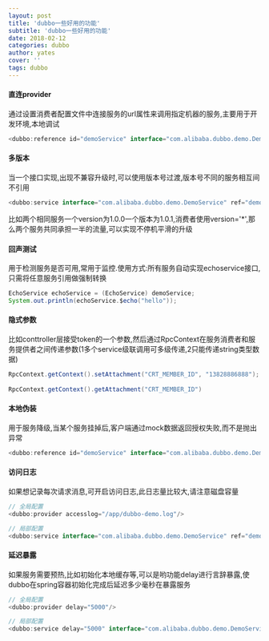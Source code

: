 ```yaml
---
layout: post
title: 'dubbo一些好用的功能'
subtitle: 'dubbo一些好用的功能'
date: 2018-02-12
categories: dubbo
author: yates
cover: ''
tags: dubbo
---
```

 
#### 直连provider
通过设置消费者配置文件中连接服务的url属性来调用指定机器的服务,主要用于开发环境,本地调试
```java
<dubbo:reference id="demoService" interface="com.alibaba.dubbo.demo.DemoService" version="1.0.0"  url="dubbo://172.18.1.205:20888/" />
```

#### 多版本

当一个接口实现,出现不兼容升级时,可以使用版本号过渡,版本号不同的服务相互间不引用
```java
<dubbo:service interface="com.alibaba.dubbo.demo.DemoService" ref="demoService" version="1.0.0" />
```
比如两个相同服务一个version为1.0.0一个版本为1.0.1,消费者使用version='*',那么两个服务共同承担一半的流量,可以实现不停机平滑的升级

#### 回声测试
用于检测服务是否可用,常用于监控.使用方式:所有服务自动实现echoservice接口,只需将任意服务引用做强制转换
```java
EchoService echoService = (EchoService) demoService;
System.out.println(echoService.$echo("hello"));
```

#### 隐式参数
比如conttroller层接受token的一个参数,然后通过RpcContext在服务消费者和服务提供者之间传递参数(1多个service级联调用可多级传递,2只能传递string类型数据)
```java
RpcContext.getContext().setAttachment("CRT_MEMBER_ID", "13828886888");
 
RpcContext.getContext().getAttachment("CRT_MEMBER_ID")
```

#### 本地伪装
用于服务降级,当某个服务挂掉后,客户端通过mock数据返回授权失败,而不是抛出异常
```java
<dubbo:reference id="demoService" interface="com.alibaba.dubbo.demo.DemoService"                 version="1.0.0" mock="com.alibaba.dubbo.demo.consumer.mock.DemoServiceMock"/>
```


#### 访问日志
如果想记录每次请求消息,可开启访问日志,此日志量比较大,请注意磁盘容量
```java
// 全局配置
<dubbo:provider accesslog="/app/dubbo-demo.log"/>

// 局部配置
<dubbo:service interface="com.alibaba.dubbo.demo.DemoService" ref="demoService" accesslog="/app/demo.log"/>
```

#### 延迟暴露
如果服务需要预热,比如初始化本地缓存等,可以是哟功能delay进行言辞暴露,使dubbo在spring容器初始化完成后延迟多少毫秒在暴露服务
```java
// 全局配置
<dubbo:provider delay="5000"/>

// 局部配置
<dubbo:service delay="5000" interface="com.alibaba.dubbo.demo.DemoService" ref="demoService" version="1.0.0"/>
```